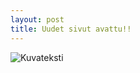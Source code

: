 ```yaml
---
layout: post
title: Uudet sivut avattu!!
---
```



![Kuvateksti](http://www.teamusa.org/~/media/USA_Karate/Images/under_construction.jpg)

